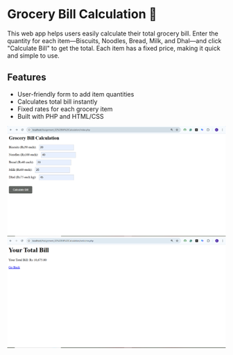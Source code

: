 # Grocery Bill Calculation 🛒

This web app helps users easily calculate their total grocery bill. Enter the quantity for each item—Biscuits, Noodles, Bread, Milk, and Dhal—and click "Calculate Bill" to get the total. Each item has a fixed price, making it quick and simple to use.

## Features
- User-friendly form to add item quantities
- Calculates total bill instantly
- Fixed rates for each grocery item
- Built with PHP and HTML/CSS
  
![preview img](preview01.PNG)
![preview img](preview02.PNG)


